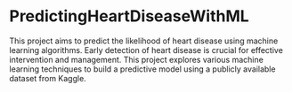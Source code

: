 # PredictingHeartDiseaseWithML
This project aims to predict the likelihood of heart disease using machine learning algorithms. Early detection of heart disease is crucial for effective intervention and management. This project explores various machine learning techniques to build a predictive model using a publicly available dataset from Kaggle.
